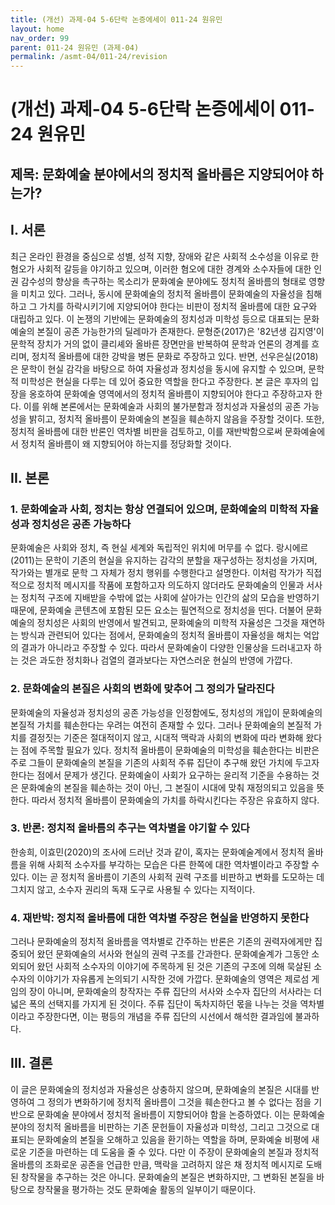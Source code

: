 ```yaml
---
title: (개선) 과제-04 5-6단락 논증에세이 011-24 원유민
layout: home
nav_order: 99
parent: 011-24 원유민 (과제-04)
permalink: /asmt-04/011-24/revision
---
```


# (개선) 과제-04 5-6단락 논증에세이 011-24 원유민 

## 제목: 문화예술 분야에서의 정치적 올바름은 지양되어야 하는가?

## I. 서론

최근 온라인 환경을 중심으로 성별, 성적 지향, 장애와 같은 사회적 소수성을 이유로 한 혐오가 사회적 갈등을 야기하고 있으며, 이러한 혐오에 대한 경계와 소수자들에 대한 인권 감수성의 향상을 촉구하는 목소리가 문화예술 분야에도 정치적 올바름의 형태로 영향을 미치고 있다. 그러나, 동시에 문화예술의 정치적 올바름이 문화예술의 자율성을 침해하고 그 가치를 하락시키기에 지양되어야 한다는 비판이 정치적 올바름에 대한 요구와 대립하고 있다. 이 논쟁의 기반에는 문화예술의 정치성과 미학성 등으로 대표되는 문화예술의 본질이 공존 가능한가의 딜레마가 존재한다. 문형준(2017)은 '82년생 김지영'이 문학적 장치가 거의 없이 클리셰와 올바른 장면만을 반복하여 문학과 언론의 경계를 흐리며, 정치적 올바름에 대한 강박을 병든 문화로 주장하고 있다. 반면, 선우은실(2018)은 문학이 현실 감각을 바탕으로 하여 자율성과 정치성을 동시에 유지할 수 있으며, 문학적 미학성은 현실을 다루는 데 있어 중요한 역할을 한다고 주장한다. 본 글은 후자의 입장을 옹호하여 문화예술 영역에서의 정치적 올바름이 지향되어야 한다고 주장하고자 한다. 이를 위해 본론에서는 문화예술과 사회의 불가분함과 정치성과 자율성의 공존 가능성을 밝히고, 정치적 올바름이 문화예술의 본질을 훼손하지 않음을 주장할 것이다. 또한, 정치적 올바름에 대한 반론인 역차별 비판을 검토하고, 이를 재반박함으로써 문화예술에서 정치적 올바름이 왜 지향되어야 하는지를 정당화할 것이다.

## II. 본론

### 1. 문화예술과 사회, 정치는 항상 연결되어 있으며, 문화예술의 미학적 자율성과 정치성은 공존 가능하다

문화예술은 사회와 정치, 즉 현실 세계와 독립적인 위치에 머무를 수 없다. 랑시에르(2011)는 문학이 기존의 현실을 유지하는 감각의 분할을 재구성하는 정치성을 가지며, 작가와는 별개로 문학 그 자체가 정치 행위를 수행한다고 설명한다. 이처럼 작가가 직접적으로 정치적 메시지를 작품에 포함하고자 의도하지 않더라도 문화예술의 인물과 서사는 정치적 구조에 지배받을 수밖에 없는 사회에 살아가는 인간의 삶의 모습을 반영하기 때문에, 문화예술 콘텐츠에 포함된 모든 요소는 필연적으로 정치성을 띤다. 더불어 문화예술의 정치성은 사회의 반영에서 발견되고, 문화예술의 미학적 자율성은 그것을 재연하는 방식과 관련되어 있다는 점에서, 문화예술의 정치적 올바름이 자율성을 해치는 억압의 결과가 아니라고 주장할 수 있다. 따라서 문화예술이 다양한 인물상을 드러내고자 하는 것은 과도한 정치화나 검열의 결과보다는 자연스러운 현실의 반영에 가깝다. 

### 2. 문화예술의 본질은 사회의 변화에 맞추어 그 정의가 달라진다

문화예술의 자율성과 정치성의 공존 가능성을 인정함에도, 정치성의 개입이 문화예술의 본질적 가치를 훼손한다는 우려는 여전히 존재할 수 있다. 그러나 문화예술의 본질적 가치를 결정짓는 기준은 절대적이지 않고, 시대적 맥락과 사회의 변화에 따라 변화해 왔다는 점에 주목할 필요가 있다. 정치적 올바름이 문화예술의 미학성을 훼손한다는 비판은 주로 그들이 문화예술의 본질을 기존의 사회적 주류 집단이 추구해 왔던 가치에 두고자 한다는 점에서 문제가 생긴다. 문화예술이 사회가 요구하는 윤리적 기준을 수용하는 것은 문화예술의 본질을 훼손하는 것이 아닌, 그 본질이 시대에 맞춰 재정의되고 있음을 뜻한다. 따라서 정치적 올바름이 문화예술의 가치를 하락시킨다는 주장은 유효하지 않다. 

### 3. 반론: 정치적 올바름의 추구는 역차별을 야기할 수 있다

한송희, 이효민(2020)의 조사에 드러난 것과 같이, 혹자는 문화예술계에서 정치적 올바름을 위해 사회적 소수자를 부각하는 모습은 다른 한쪽에 대한 역차별이라고 주장할 수 있다. 이는 곧 정치적 올바름이 기존의 사회적 권력 구조를 비판하고 변화를 도모하는 데 그치지 않고, 소수자 권리의 독재 도구로 사용될 수 있다는 지적이다.

### 4. 재반박: 정치적 올바름에 대한 역차별 주장은 현실을 반영하지 못한다

그러나 문화예술의 정치적 올바름을 역차별로 간주하는 반론은 기존의 권력자에게만 집중되어 왔던 문화예술의 서사와 현실의 권력 구조를 간과한다. 문화예술계가 그동안 소외되어 왔던 사회적 소수자의 이야기에 주목하게 된 것은 기존의 구조에 의해 묵살된 소수자의 이야기가 자유롭게 논의되기 시작한 것에 가깝다. 문화예술의 영역은 제로섬 게임의 장이 아니며, 문화예술의 창작자는 주류 집단의 서사와 소수자 집단의 서사라는 더 넓은 폭의 선택지를 가지게 된 것이다. 주류 집단이 독차지하던 몫을 나누는 것을 역차별이라고 주장한다면, 이는 평등의 개념을 주류 집단의 시선에서 해석한 결과임에 불과하다.

## III. 결론

이 글은 문화예술의 정치성과 자율성은 상충하지 않으며, 문화예술의 본질은 시대를 반영하여 그 정의가 변화하기에 정치적 올바름이 그것을 훼손한다고 볼 수 없다는 점을 기반으로 문화예술 분야에서 정치적 올바름이 지향되어야 함을 논증하였다. 이는 문화예술 분야의 정치적 올바름을 비판하는 기존 문헌들이 자율성과 미학성, 그리고 그것으로 대표되는 문화예술의 본질을 오해하고 있음을 환기하는 역할을 하며, 문화예술 비평에 새로운 기준을 마련하는 데 도움을 줄 수 있다. 다만 이 주장이 문화예술의 본질과 정치적 올바름의 조화로운 공존을 언급한 만큼, 맥락을 고려하지 않은 채 정치적 메시지로 도배된 창작물을 추구하는 것은 아니다. 문화예술의 본질은 변화하지만, 그 변화된 본질을 바탕으로 창작물을 평가하는 것도 문화예술 활동의 일부이기 때문이다.